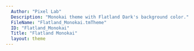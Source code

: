 ```yaml
---
  Author: "Pixel Lab"
  Description: "Monokai theme with Flatland Dark's background color."
  FileName: "Flatland_Monokai.tmTheme"
  ID: "Flatland_Monokai"
  Title: "Flatland Monokai"
  layout: theme
---
```

  
